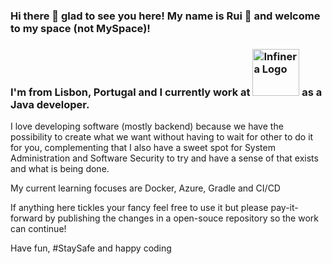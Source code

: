 ### Hi there 👋 glad to see you here! My name is Rui :boy: and welcome to my space (not MySpace)!
### I'm from Lisbon, Portugal and I currently work at <a href="https://www.infinera.com"><img src="https://www.infinera.com/wp-content/uploads/logo-header.png.webp" alt="Infinera Logo" width="75"/></a> as a Java developer.

I love developing software (mostly backend) because we have the possibility to create what we want without having to wait for other to do it for you, complementing that I also have a sweet spot for System Administration and Software Security to try and have a sense of that exists and what is being done.

My current learning focuses are Docker, Azure, Gradle and CI/CD

If anything here tickles your fancy feel free to use it but please pay-it-forward by publishing the changes in a open-souce repository so the work can continue!

Have fun, #StaySafe and happy coding
